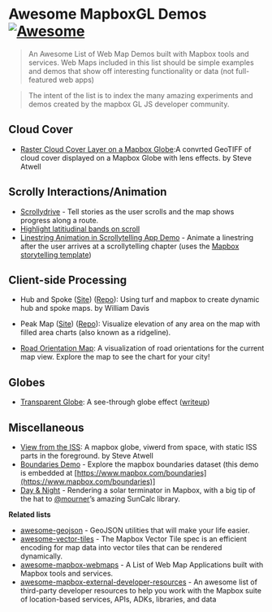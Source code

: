 # Awesome MapboxGL Demos [![Awesome](https://cdn.rawgit.com/sindresorhus/awesome/d7305f38d29fed78fa85652e3a63e154dd8e8829/media/badge.svg)](https://github.com/sindresorhus/awesome)

> An Awesome List of Web Map Demos built with Mapbox tools and services.  Web Maps included in this list should be simple examples and demos that show off interesting functionality or data (not full-featured web apps)

> The intent of the list is to index the many amazing experiments and demos created by the mapbox GL JS developer community.

## Cloud Cover

- [Raster Cloud Cover Layer on a Mapbox Globe](https://steveattewell.com/mapbox-photo/):A convrted GeoTIFF of cloud cover displayed on a Mapbox Globe with lens effects. by Steve Atwell

## Scrolly Interactions/Animation
- [Scrollydrive](https://willymaps.github.io/scrollydrive/demo/demo.html) - Tell stories as the user scrolls and the map shows progress along a route.
- [Highlight latitiudinal bands on scroll](https://willymaps.github.io/scrolly/scrolling.html)
- [Linestring Animation in Scrollytelling App Demo](https://bl.ocks.org/chriswhong/raw/f2cac4cc2181c1045bc1d466ced95b48/?raw=true) - Animate a linestring after the user arrives at a scrollytelling chapter (uses the [Mapbox storytelling template](https://labs.mapbox.com/education/impact-tools/interactive-storytelling/))

## Client-side Processing 

- Hub and Spoke ([Site](https://willymaps.github.io/spoke/)) ([Repo](https://github.com/willymaps/spoke)): Using turf and mapbox to create dynamic hub and spoke maps.  by William Davis

- Peak Map ([Site](https://anvaka.github.io/peak-map)) ([Repo](https://github.com/anvaka/peak-map)): Visualize elevation of any area on the map with filled area charts (also known as a ridgeline).

- [Road Orientation Map](https://mourner.github.io/road-orientation-map/#11.58/40.7408/-74.008): A visualization of road orientations for the current map view. Explore the map to see the chart for your city!

## Globes

- [Transparent Globe](https://transparent-globe.netlify.app/): A see-through globe effect ([writeup](https://darrenwiens.github.io/transparent-mapbox-globe.html))

## Miscellaneous
-  [View from the ISS](https://steveattewell.com/iss): A mapbox globe, viwerd from space, with static ISS parts in the foreground. by Steve Atwell
- [Boundaries Demo](https://demos.mapbox.com/boundaries-explorer/?country=US&layer=loc4&worldview=US#10.69/38.9028/-77.0396) - Explore the mapbox boundaries dataset (this demo is embedded at [https://www.mapbox.com/boundaries](https://www.mapbox.com/boundaries)]
- [Day & Night](https://rreusser.github.io/maps/night-and-day/#1/10/0) - Rendering a solar terminator in Mapbox, with a big tip of the hat to [@mourner](https://github.com/mourner)’s amazing SunCalc library.

**Related lists**
- [awesome-geojson](https://github.com/tmcw/awesome-geojson) - GeoJSON utilities that will make your life easier.
- [awesome-vector-tiles](https://github.com/mapbox/awesome-vector-tiles) - The Mapbox Vector Tile spec is an efficient encoding for map data into vector tiles that can be rendered dynamically.
- [awesome-mapbox-webmaps](https://github.com/chriswhong/awesome-mapbox-webmaps) - A List of Web Map Applications built with Mapbox tools and services.
- [awesome-mapbox-external-developer-resources](https://github.com/chriswhong/awesome-mapbox-external-developer-resources) - An awesome list of third-party developer resources to help you work with the Mapbox suite of location-based services, APIs, ADKs, libraries, and data
